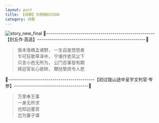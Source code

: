 ```yaml
---
layout: post
title: 【诗歌】大明媳妇1566
category: 诗歌
---
```

![story_new_final](http://rdr022gcy.hd-bkt.clouddn.com/img/story_new_final_0322.png)
🍑------------------------------------------------------【封丘作·高适】------------------------------------------------------🍑
>我本渔樵孟诸野， 一生自是悠悠者<br/>
>乍可狂歌草泽中， 宁堪作吏风尘下<br/>
>只言小邑无所为， 公门百事皆有期<br/>
>拜迎官长心欲碎， 鞭挞黎庶令人悲<br/>

🍑-------------------------------------------【初过陇山途中呈宇文判官·岑参】-------------------------------------🍑
>万里奉王事<br/>
>一身无所求<br/>
>也知边塞苦<br/>
>岂为妻子谋<br/>



